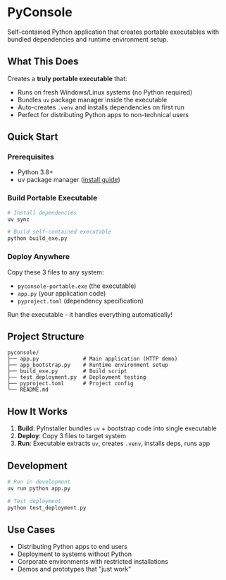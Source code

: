 # PyConsole

Self-contained Python application that creates portable executables with bundled dependencies and runtime environment setup.

## What This Does

Creates a **truly portable executable** that:

- Runs on fresh Windows/Linux systems (no Python required)
- Bundles `uv` package manager inside the executable
- Auto-creates `.venv` and installs dependencies on first run
- Perfect for distributing Python apps to non-technical users

## Quick Start

### Prerequisites

- Python 3.8+
- uv package manager ([install guide](https://docs.astral.sh/uv/getting-started/installation/))

### Build Portable Executable

```bash
# Install dependencies
uv sync

# Build self-contained executable
python build_exe.py
```

### Deploy Anywhere

Copy these 3 files to any system:

- `pyconsole-portable.exe` (the executable)
- `app.py` (your application code)
- `pyproject.toml` (dependency specification)

Run the executable - it handles everything automatically!

## Project Structure

```
pyconsole/
├── app.py              # Main application (HTTP demo)
├── app_bootstrap.py    # Runtime environment setup
├── build_exe.py        # Build script
├── test_deployment.py  # Deployment testing
├── pyproject.toml      # Project config
└── README.md
```

## How It Works

1. **Build**: PyInstaller bundles `uv` + bootstrap code into single executable
2. **Deploy**: Copy 3 files to target system
3. **Run**: Executable extracts `uv`, creates `.venv`, installs deps, runs app

## Development

```bash
# Run in development
uv run python app.py

# Test deployment
python test_deployment.py
```

## Use Cases

- Distributing Python apps to end users
- Deployment to systems without Python
- Corporate environments with restricted installations
- Demos and prototypes that "just work"
